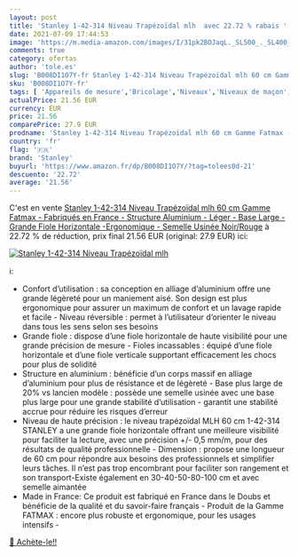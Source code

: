 ```yaml
---
layout: post
title: 'Stanley 1-42-314 Niveau Trapézoïdal mlh  avec 22.72 % rabais '
date: 2021-07-09 17:44:53
image: 'https://m.media-amazon.com/images/I/31pk2BOJaqL._SL500_._SL400_.jpg'
comments: true
category: ofertas
author: 'tole.es'
slug: 'B008DI1O7Y-fr Stanley 1-42-314 Niveau Trapézoïdal mlh 60 cm Gamme Fatmax...'
sku: 'B008DI1O7Y-fr'
tags: [ 'Appareils de mesure','Bricolage','Niveaux','Niveaux de maçon','Niveaux à bulle','Outillage à main et électroportatif','stanley', ]
actualPrice: 21.56 EUR
currency: EUR
price: 21.56
comparePrice: 27.9 EUR
prodname: 'Stanley 1-42-314 Niveau Trapézoïdal mlh 60 cm Gamme Fatmax - Fabriqués en France - Structure Aluminium - Léger - Base Large - Grande Fiole Horizontale -Ergonomique - Semelle Usinée Noir/Rouge'
country: 'fr'
flag: '🇫🇷'
brand: 'Stanley'
buyurl: 'https://www.amazon.fr/dp/B008DI1O7Y/?tag=tolees0d-21'
descuento: '22.72'
average: '21.56'
---
```


C'est en vente [Stanley 1-42-314 Niveau Trapézoïdal mlh 60 cm Gamme Fatmax - Fabriqués en France - Structure Aluminium - Léger - Base Large - Grande Fiole Horizontale -Ergonomique - Semelle Usinée Noir/Rouge](https://www.amazon.fr/dp/B008DI1O7Y/?tag=tolees0d-21)  à  22.72 % de réduction, prix final  21.56 EUR (original: 27.9 EUR) ici:

[![Stanley 1-42-314 Niveau Trapézoïdal mlh ](https://m.media-amazon.com/images/I/31pk2BOJaqL._SL500_._SL400_.jpg)](https://www.amazon.fr/dp/B008DI1O7Y/?tag=tolees0d-21)

ℹ️:

- Confort d’utilisation : sa conception en alliage d’aluminium offre une grande légèreté pour un maniement aisé. Son design est plus ergonomique pour assurer un maximum de confort et un lavage rapide et facile - Niveau réversible : permet à l’utilisateur d’orienter le niveau dans tous les sens selon ses besoins
- Grande fiole : dispose d’une fiole horizontale de haute visibilité pour une grande précision de mesure - Fioles incassables : équipé d’une fiole horizontale et d’une fiole verticale supportant efficacement les chocs pour plus de solidité
- Structure en aluminium : bénéficie d’un corps massif en alliage d’aluminium pour plus de résistance et de légèreté - Base plus large de 20% vs lancien modèle : possède une semelle usinée avec une base plus large pour une grande stabilité d’utilisation - garantit une stabilité accrue pour réduire les risques d’erreur
- Niveau de haute précision : le niveau trapézoïdal MLH 60 cm 1-42-314 STANLEY a une grande fiole horizontale offrant une meilleure visibilité pour faciliter la lecture, avec une précision +/- 0,5 mm/m, pour des résultats de qualité professionnelle - Dimension : propose une longueur de 60 cm pour répondre aux besoins des professionnels et simplifier leurs tâches. Il n’est pas trop encombrant pour faciliter son rangement et son transport-Existe également en 30-40-50-80-100 cm et avec semelle aimantée
- Made in France: Ce produit est fabriqué en France dans le Doubs et bénéficie de la qualité et du savoir-faire français - Produit de la Gamme FATMAX : encore plus robuste et ergonomique, pour les usages intensifs -

[🛒 Achète-le!!](https://www.amazon.fr/dp/B008DI1O7Y/?tag=tolees0d-21)
